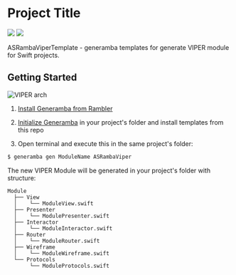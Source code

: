 # Project Title
![](https://img.shields.io/badge/swift-3.0.1-green.svg)
![](https://img.shields.io/badge/VIPER-generamba-orange.svg)

ASRambaViperTemplate - generamba templates for generate VIPER module for Swift projects.

## Getting Started
![VIPER arch](https://shagaleevalexey.github.io/iOS_Viper.png)

1. [Install Generamba from Rambler](https://github.com/rambler-digital-solutions/Generamba)
2) [Initialize Generamba](https://github.com/rambler-digital-solutions/Generamba/wiki/Available-Commands#basic-generamba-configuration) in your project's folder and install templates from this repo

3) Open terminal and execute this in the same project's folder: 
```bash
$ generamba gen ModuleName ASRambaViper
```

The new VIPER Module will be generated in your project's folder with structure:
```
Module
  ├── View
  │    └── ModuleView.swift
  ├── Presenter
  │    └── ModulePresenter.swift
  ├── Interactor
  │    └── ModuleInteractor.swift
  ├── Router
  │    └── ModuleRouter.swift
  ├── Wireframe
  │    └── ModuleWireframe.swift
  └── Protocols
       └── ModuleProtocols.swift